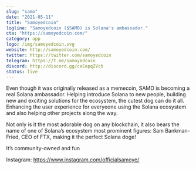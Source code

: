```yaml
---
slug: "samo"
date: "2021-05-11"
title: "Samoyedcoin"
logline: "Samoyedcoin ($SAMO) is Solana’s ambassador."
cta: "https://samoyedcoin.com/"
category: app
logo: /img/samoyedcoin.svg
website: http://samoyedcoin.com/
twitter: https://twitter.com/samoyedcoin
telegram: https://t.me/samoyedcoin
discord: http://discord.gg/caEepqZVcb
status: live
---
```


Even though it was originally released as a memecoin, SAMO is becoming a real Solana ambassador. Helping introduce Solana to new people, building new and exciting solutions for the ecosystem, the cutest dog can do it all. Enhancing the user experience for everyeone using the Solana ecosystem and also helping other projects along the way.

Not only is it the most adorable dog on any blockchain, it also bears the name of one of Solana’s ecosystem most prominent figures: Sam Bankman-Fried, CEO of FTX, making it the perfect Solana doge!

It’s community-owned and fun

Instagram: https://www.instagram.com/officialsamoye/